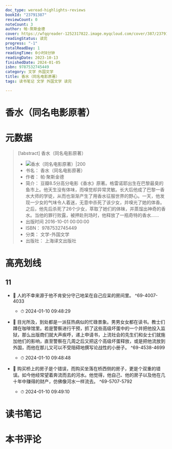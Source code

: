```yaml
---
doc_type: weread-highlights-reviews
bookId: "23791387"
reviewCount: 0
noteCount: 3
author: 帕·聚斯金德
cover: https://wfqqreader-1252317822.image.myqcloud.com/cover/387/23791387/t7_23791387.jpg
readingStatus: 读完
progress: "-1"
totalReadDay: 1
readingTime: 0小时8分钟
readingDate: 2023-10-13
finishedDate: 2024-01-05
isbn: 9787532745449
category: 文学 外国文学
title: 香水（同名电影原著）
tags: 读书笔记 文学 外国文学 读完

---
```


# 香水（同名电影原著）

# 元数据
> [!abstract] 香水（同名电影原著）
> - ![ 香水（同名电影原著）|200](https://wfqqreader-1252317822.image.myqcloud.com/cover/387/23791387/t7_23791387.jpg)
> - 书名： 香水（同名电影原著）
> - 作者： 帕·聚斯金德
> - 简介： 豆瓣8.5分高分电影《香水》原著。格雷诺耶出生在巴黎最臭的鱼市上。他天生没有体味，而嗅觉却异常灵敏。长大后他成了巴黎一香水大师的学徒，从而也渐渐产生了用香水征服世界的野心。一天，他发现一少女的气味令人着迷，无意中杀死了该少女，并嗅光了她的体香。之后，他先后杀死了26个少女，萃取了她们的体昧，并蒸馏出神奇的香水。当他的罪行败露，被押赴刑场时，他释放了一瓶奇特的香水……
> - 出版时间 2016-10-01 00:00:00
> - ISBN： 9787532745449
> - 分类： 文学-外国文学
> - 出版社： 上海译文出版社

# 高亮划线

## 11


- 📌 人的不幸来源于他不肯安分守己地呆在自己应呆的房间里。 ^69-4007-4033
    - ⏱ 2024-01-10 09:48:29 

- 📌 目光所及，到处都是一派狂热病似的忙碌景象。男男女女都在读书。教士们蹲在咖啡馆里。若是警察进行干预，抓了这些高级坏蛋中的一个并把他投入监狱，那么出版商们就大声疾呼，递上申请书，上流社会的先生们和女士们就施加他们的影响，直至警察在几周之后又把这个高级坏蛋释放，或是把他流放到外国，而他在那儿又可以不受阻碍地撰写论战性的小册子。 ^69-4538-4699
    - ⏱ 2024-01-10 09:48:48 

- 📌 购买桥上的房子是个错误，而购买坐落在桥西侧的房子，更是个双重的错误。如今他经常望着奔流而去的河水。他觉得，他自己、他的房子以及他在几十年中赚得的财产，仿佛像河水一样流去。 ^69-5707-5792
    - ⏱ 2024-01-10 09:49:10 
# 读书笔记

# 本书评论
